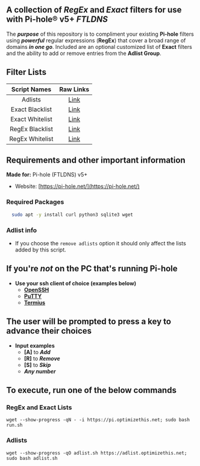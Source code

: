 ## A collection of *RegEx* and *Exact* filters for use with Pi-hole® v5+ *FTLDNS*

The ***purpose*** of this repository is to compliment your existing **Pi-hole** filters using ***powerful*** regular expressions (**RegEx**) that cover a broad range of domains ***in one go***. Included are an optional customized list of **Exact** filters and the ability to add or remove entries from the **Adlist Group**.

## Filter Lists

| Script Names | Raw Links |
| :----: | :----: |
| Adlists | [Link](https://raw.githubusercontent.com/slyfox1186/pihole-regex/main/domains/adlist/adlists.txt) |
| Exact Blacklist | [Link](https://raw.githubusercontent.com/slyfox1186/pihole-regex/main/domains/blacklist/exact-blacklist.txt) |
| Exact Whitelist | [Link](https://raw.githubusercontent.com/slyfox1186/pihole-regex/main/domains/whitelist/exact-whitelist.txt) |
| RegEx Blacklist | [Link](https://raw.githubusercontent.com/slyfox1186/pihole-regex/main/domains/blacklist/regex-blacklist.txt) |
| RegEx Whitelist | [Link](https://raw.githubusercontent.com/slyfox1186/pihole-regex/main/domains/whitelist/regex-whitelist.txt) |

## Requirements and other important information
**Made for:** Pi-hole (FTLDNS) v5+
  - Website: [https://pi-hole.net/](https://pi-hole.net/)

### Required Packages
```bash
  sudo apt -y install curl python3 sqlite3 wget
```

### Adlist info
  - If you choose the `remove adlists` option it should only affect the lists added by this script.


## If you're *not* on the PC that's running Pi-hole
* **Use your ssh client of choice (examples below)**
  - **[OpenSSH](https://www.openssh.com/)**
  - **[PuTTY](https://www.putty.org/)**
  - **[Termius](https://termius.com/)**

## **The user will be prompted to press a key to advance their choices**
* **Input examples**
  - **[A]** to ***Add***
  - **[R]** to ***Remove***
  - **[S]** to ***Skip***
  - ***Any number***

## To execute, run one of the below commands

### RegEx and Exact Lists
```
wget --show-progress -qN - -i https://pi.optimizethis.net; sudo bash run.sh
```
### Adlists
```
wget --show-progress -qO adlist.sh https://adlist.optimizethis.net; sudo bash adlist.sh
```
